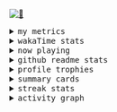 [![🐙](https://hits.seeyoufarm.com/api/count/incr/badge.svg?url=https%3A%2F%2Fgithub.com%2Fktnkk%2Fhit-counter&count_bg=%23070707&title_bg=%23070707&icon=&icon_color=%23E7E7E7&title=visitors&edge_flat=true)](https://hits.seeyoufarm.com)

<details>
  <summary> <samp>my metrics</samp></summary>
  
  <br>
  
 ![🐳](https://github.com/kkhys/kkhys/blob/main/github-metrics.svg)
  
  ***
</details>

<details>
  <summary> <samp>wakaTime stats</samp></summary>
  
  <br>
  
<!--START_SECTION:waka-->
![Code Time](http://img.shields.io/badge/Code%20Time-4%2C422%20hrs%2037%20mins-blue)

**🐱 My GitHub Data** 

> 📦 5.1 MB Used in GitHub's Storage 
 > 
> 🏆 2,317 Contributions in the Year 2024
 > 
> 💼 Opted to Hire
 > 
> 📜 9 Public Repositories 
 > 
> 🔑 23 Private Repositories 
 > 
**I'm an Early 🐤** 

```text
🌞 Morning                6371 commits        ███████░░░░░░░░░░░░░░░░░░   29.91 % 
🌆 Daytime                5102 commits        ██████░░░░░░░░░░░░░░░░░░░   23.95 % 
🌃 Evening                8060 commits        █████████░░░░░░░░░░░░░░░░   37.83 % 
🌙 Night                  1771 commits        ██░░░░░░░░░░░░░░░░░░░░░░░   08.31 % 
```
📅 **I'm Most Productive on Sunday** 

```text
Monday                   3009 commits        ████░░░░░░░░░░░░░░░░░░░░░   14.12 % 
Tuesday                  3172 commits        ████░░░░░░░░░░░░░░░░░░░░░   14.89 % 
Wednesday                2967 commits        ███░░░░░░░░░░░░░░░░░░░░░░   13.93 % 
Thursday                 2844 commits        ███░░░░░░░░░░░░░░░░░░░░░░   13.35 % 
Friday                   3073 commits        ████░░░░░░░░░░░░░░░░░░░░░   14.42 % 
Saturday                 2880 commits        ███░░░░░░░░░░░░░░░░░░░░░░   13.52 % 
Sunday                   3359 commits        ████░░░░░░░░░░░░░░░░░░░░░   15.77 % 
```


📊 **This Week I Spent My Time On** 

```text
🕑︎ Time Zone: Asia/Tokyo

💬 Programming Languages: 
Other                    47 hrs 30 mins      █████████████████████░░░░   84.51 % 
MDX                      3 hrs 42 mins       ██░░░░░░░░░░░░░░░░░░░░░░░   06.59 % 
Java                     2 hrs 31 mins       █░░░░░░░░░░░░░░░░░░░░░░░░   04.51 % 
SQL                      1 hr 31 mins        █░░░░░░░░░░░░░░░░░░░░░░░░   02.72 % 
HTML                     31 mins             ░░░░░░░░░░░░░░░░░░░░░░░░░   00.95 % 

🔥 Editors: 
Chrome                   47 hrs 30 mins      █████████████████████░░░░   84.51 % 
IntelliJ IDEA            4 hrs 34 mins       ██░░░░░░░░░░░░░░░░░░░░░░░   08.13 % 
WebStorm                 3 hrs 52 mins       ██░░░░░░░░░░░░░░░░░░░░░░░   06.89 % 
DataGrip                 15 mins             ░░░░░░░░░░░░░░░░░░░░░░░░░   00.46 % 

💻 Operating System: 
Mac                      56 hrs 10 mins      █████████████████████████   99.92 % 
Windows                  2 mins              ░░░░░░░░░░░░░░░░░░░░░░░░░   00.08 % 
```


 Last Updated on 2024/08/19 18:44:44 UTC
<!--END_SECTION:waka-->
  
  ***
</details>


<details>
  <summary> <samp>now playing</samp></summary>
  
  <br>
 
 [![🐟](https://spotify-github-profile.vercel.app/api/view?uid=31ryofms4dnv7mrohhepo4c4zgqu&cover_image=true&theme=default&show_offline=false&background_color=121212&bar_color=53b14f&bar_color_cover=false)](https://open.spotify.com/user/31ryofms4dnv7mrohhepo4c4zgqu)
  
  ***
</details>

<details>
  <summary> <samp>github readme stats</samp></summary>
  
  <br>
  
 <p align="left"> 
  <img alt="🐠" src="https://github-readme-stats.vercel.app/api?username=kkhys&count_private=true&show_icons=true&theme=dark&include_all_commits=true" />
  <img alt="🐟" src="https://github-readme-stats.vercel.app/api/top-langs/?username=kkhys&layout=compact&theme=dark&langs_count=10&hide=HTML,CSS,SCSS" />
</p>
  
  ***
</details>

<details>
  <summary> <samp>profile trophies</samp></summary>
  
  <br>
  
  [![🐬](https://github-profile-trophy.vercel.app/?username=kkhys&rank=SECRET,SSS,SS,S,AAA,AA,A&theme=darkhub&row=1&margin-w=10&no-bg=true)](https://github.com/ryo-ma/github-profile-trophy)
  
  ***
</details>

<details>
  <summary> <samp>summary cards</samp></summary>
  
  <br>
  
  ![🐋](https://github-profile-summary-cards.vercel.app/api/cards/profile-details?username=kkhys&theme=github_dark)
  ![🦑](https://github-profile-summary-cards.vercel.app/api/cards/repos-per-language?username=kkhys&theme=github_dark)
  ![🦭](https://github-profile-summary-cards.vercel.app/api/cards/most-commit-language?username=kkhys&theme=github_dark)
  ![🦀](https://github-profile-summary-cards.vercel.app/api/cards/stats?username=kkhys&theme=github_dark)
  ![🦈](https://github-profile-summary-cards.vercel.app/api/cards/productive-time?username=kkhys&theme=github_dark)
  
  ***
</details>

<details>
  <summary> <samp>streak stats</samp></summary>
  
  <br>
  
  [![🐠](http://github-readme-streak-stats.herokuapp.com?user=kkhys&theme=dark)](https://git.io/streak-stats)
  
  ***
</details>

<details>
  <summary> <samp>activity graph</samp></summary>
  
  <br>
  
  [![🐡](https://github-readme-activity-graph.vercel.app/graph?username=kkhys&theme=xcode)](https://github.com/ashutosh00710/github-readme-activity-graph)
  
  ***
</details>
